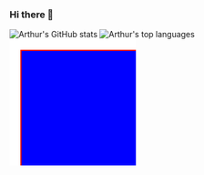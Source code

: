 ### Hi there 👋
![Arthur's GitHub stats](https://github-readme-stats-sigma-five.vercel.app/api?username=elvanaud&count_private=true&show_icons=true) 
![Arthur's top languages](https://github-readme-stats-sigma-five.vercel.app/api/top-langs/?username=elvanaud&hide=jupyter%20notebook&langs_count=10&layout=compact)
![test](https://raw.githubusercontent.com/elvanaud/elvanaud/main/img.svg)
<!--
**elvanaud/elvanaud** is a ✨ _special_ ✨ repository because its `README.md` (this file) appears on your GitHub profile.

Here are some ideas to get you started:

- 🔭 I’m currently working on ...
- 🌱 I’m currently learning ...
- 👯 I’m looking to collaborate on ...
- 🤔 I’m looking for help with ...
- 💬 Ask me about ...
- 📫 How to reach me: ...
- 😄 Pronouns: ...
- ⚡ Fun fact: ...
-->
